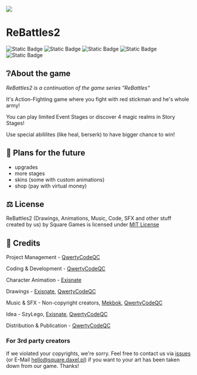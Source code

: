 <img src="https://raw.githubusercontent.com/ReBattles2/ReBattles2/main/logomain.png" align="center">
<h1>ReBattles2</h1>

![Static Badge](https://img.shields.io/badge/State-Canceled-red)
![Static Badge](https://img.shields.io/badge/Genre-Action-red)
![Static Badge](https://img.shields.io/badge/Price-Free-green)
![Static Badge](https://img.shields.io/badge/Engine-Unity-8A2BE2)
![Static Badge](https://img.shields.io/badge/License-MIT-green)

## ❔About the game
*ReBattles2 is a continuation of the game series "ReBattles"*

It's Action-Fighting game where you fight with red stickman and he's whole army!

You can play limited Event Stages or discover 4 magic realms in Story Stages!

Use special abililites (like heal, berserk) to have bigger chance to win! 


## 🤔 Plans for the future
- upgrades
- more stages
- skins (some with custom animations)
- shop (pay with virtual money)

## ⚖️ License
ReBattles2 (Drawings, Animations, Music, Code, SFX and other stuff created by us) by Square Games is licensed under [MIT License](https://github.com/ReBattles2/ReBattles2/blob/main/LICENSE)

## 👨 Credits

Project Management - [QwertyCodeQC](https://github.com/QwertyCodeQC)

Coding & Development - [QwertyCodeQC](https://github.com/QwertyCodeQC)

Character Animation - [Exisnate](https://github.com/Exisnate)

Drawings - [Exisnate](https://github.com/Exisnate), [QwertyCodeQC](https://github.com/QwertyCodeQC)

Music & SFX - Non-copyright creators, [Mekbok](https://www.youtube.com/@mekbok), [QwertyCodeQC](https://github.com/QwertyCodeQC)

Idea - SzyLego, [Exisnate](https://github.com/Exisnate), [QwertyCodeQC](https://github.com/QwertyCodeQC)

Distribution & Publication - [QwertyCodeQC](https://github.com/QwertyCodeQC)

### For 3rd party creators
If we violated your copyrights, we're sorry.
Feel free to contact us via [issues](https://github.com/ReBattles2/Issues) (or E-Mail [hello@square.daxel.pl](mailto:hello@square.daxel.pl)) if you want to your art has been taken down from our game. Thanks!
